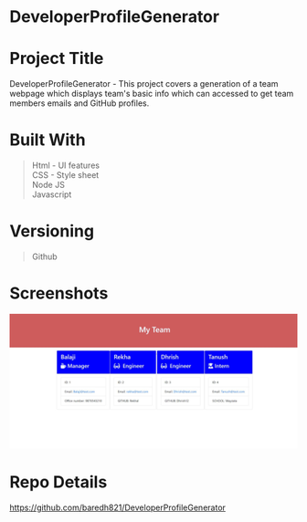 # DeveloperProfileGenerator

# Project Title
DeveloperProfileGenerator - This project covers a generation of a team webpage which displays team's basic info
which can accessed to get team members emails and GitHub profiles. 

# Built With
>Html - UI features <br>
>CSS - Style sheet <br>
>Node JS<br>
>Javascript<br>


# Versioning 
> Github

# Screenshots

<img src = "screenshot1.JPG">

# Repo Details 
https://github.com/baredh821/DeveloperProfileGenerator













